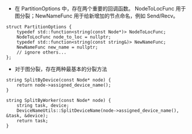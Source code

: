 
* 在 PartitionOptions 中，存在两个重要的回调函数。 NodeToLocFunc 用于图分裂；NewNameFunc 用于给新增加的节点命名，例如 Send/Recv。
```
struct PartitionOptions {
    typedef std::function<string(const Node*)> NodeToLocFunc;
    NodeToLocFunc node_to_loc = nullptr;
    typedef std::function<string(const string&)> NewNameFunc;
    NewNameFunc new_name = nullptr;
    // ignore others...
};
```
* 对于图分裂，存在两种最基本的分裂方法
```
string SplitByDevice(const Node* node) {
    return node->assigned_device_name();    
}

string SplitByWorker(const Node* node) {
    string task, device;
    DeviceNameUtils::SplitDeviceName(node->assigned_device_name(), &task, &device);
    return task;
}
```

